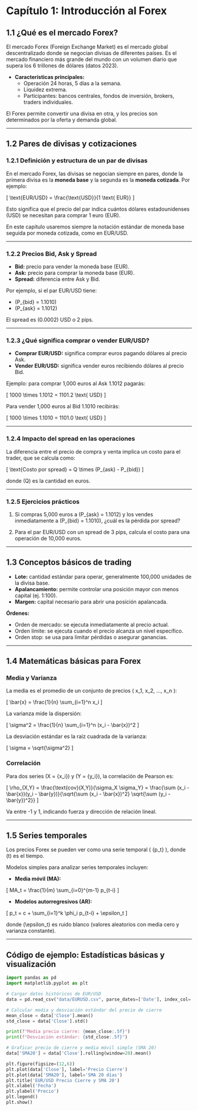 # Capítulo 1: Introducción al Forex

## 1.1 ¿Qué es el mercado Forex?

El mercado Forex (Foreign Exchange Market) es el mercado global descentralizado donde se negocian divisas de diferentes países. Es el mercado financiero más grande del mundo con un volumen diario que supera los 6 trillones de dólares (datos 2023).

- **Características principales:**
  - Operación 24 horas, 5 días a la semana.
  - Liquidez extrema.
  - Participantes: bancos centrales, fondos de inversión, brokers, traders individuales.

El Forex permite convertir una divisa en otra, y los precios son determinados por la oferta y demanda global.

---

## 1.2 Pares de divisas y cotizaciones

### 1.2.1 Definición y estructura de un par de divisas

En el mercado Forex, las divisas se negocian siempre en pares, donde la primera divisa es la **moneda base** y la segunda es la **moneda cotizada**. Por ejemplo:

\[
\text{EUR/USD} = \frac{\text{USD}}{1 \text{ EUR}}
\]

Esto significa que el precio del par indica cuántos dólares estadounidenses (USD) se necesitan para comprar 1 euro (EUR).

En este capítulo usaremos siempre la notación estándar de moneda base seguida por moneda cotizada, como en EUR/USD.

---

### 1.2.2 Precios Bid, Ask y Spread

- **Bid:** precio para vender la moneda base (EUR).
- **Ask:** precio para comprar la moneda base (EUR).
- **Spread:** diferencia entre Ask y Bid.

Por ejemplo, si el par EUR/USD tiene:

- \(P_{bid} = 1.1010\)
- \(P_{ask} = 1.1012\)

El spread es \(0.0002\) USD o 2 pips.

---

### 1.2.3 ¿Qué significa comprar o vender EUR/USD?

- **Comprar EUR/USD:** significa comprar euros pagando dólares al precio Ask.
- **Vender EUR/USD:** significa vender euros recibiendo dólares al precio Bid.

Ejemplo: para comprar 1,000 euros al Ask 1.1012 pagarás:

\[
1000 \times 1.1012 = 1101.2 \text{ USD}
\]

Para vender 1,000 euros al Bid 1.1010 recibirás:

\[
1000 \times 1.1010 = 1101.0 \text{ USD}
\]

---

### 1.2.4 Impacto del spread en las operaciones

La diferencia entre el precio de compra y venta implica un costo para el trader, que se calcula como:

\[
\text{Costo por spread} = Q \times (P_{ask} - P_{bid})
\]

donde \(Q\) es la cantidad en euros.

---

### 1.2.5 Ejercicios prácticos

1. Si compras 5,000 euros a \(P_{ask} = 1.1012\) y los vendes inmediatamente a \(P_{bid} = 1.1010\), ¿cuál es la pérdida por spread?

2. Para el par EUR/USD con un spread de 3 pips, calcula el costo para una operación de 10,000 euros.

---

## 1.3 Conceptos básicos de trading

- **Lote:** cantidad estándar para operar, generalmente 100,000 unidades de la divisa base.
- **Apalancamiento:** permite controlar una posición mayor con menos capital (ej. 1:100).
- **Margen:** capital necesario para abrir una posición apalancada.

**Órdenes:**

- Orden de mercado: se ejecuta inmediatamente al precio actual.
- Orden límite: se ejecuta cuando el precio alcanza un nivel específico.
- Orden stop: se usa para limitar pérdidas o asegurar ganancias.

---

## 1.4 Matemáticas básicas para Forex

### Media y Varianza

La media es el promedio de un conjunto de precios \( x_1, x_2, ..., x_n \):

\[
\bar{x} = \frac{1}{n} \sum_{i=1}^n x_i
\]

La varianza mide la dispersión:

\[
\sigma^2 = \frac{1}{n} \sum_{i=1}^n (x_i - \bar{x})^2
\]

La desviación estándar es la raíz cuadrada de la varianza:

\[
\sigma = \sqrt{\sigma^2}
\]

### Correlación

Para dos series \(X = \{x_i\}\) y \(Y = \{y_i\}\), la correlación de Pearson es:

\[
\rho_{X,Y} = \frac{\text{cov}(X,Y)}{\sigma_X \sigma_Y} = \frac{\sum (x_i - \bar{x})(y_i - \bar{y})}{\sqrt{\sum (x_i - \bar{x})^2} \sqrt{\sum (y_i - \bar{y})^2}}
\]

Va entre -1 y 1, indicando fuerza y dirección de relación lineal.

---

## 1.5 Series temporales

Los precios Forex se pueden ver como una serie temporal \( \{p_t\} \), donde \(t\) es el tiempo.

Modelos simples para analizar series temporales incluyen:

- **Media móvil (MA):**

\[
MA_t = \frac{1}{m} \sum_{i=0}^{m-1} p_{t-i}
\]

- **Modelos autorregresivos (AR):**

\[
p_t = c + \sum_{i=1}^k \phi_i p_{t-i} + \epsilon_t
\]

donde \(\epsilon_t\) es ruido blanco (valores aleatorios con media cero y varianza constante).

---

## Código de ejemplo: Estadísticas básicas y visualización

```python
import pandas as pd
import matplotlib.pyplot as plt

# Cargar datos históricos de EUR/USD
data = pd.read_csv("data/EURUSD.csv", parse_dates=['Date'], index_col='Date')

# Calcular media y desviación estándar del precio de cierre
mean_close = data['Close'].mean()
std_close = data['Close'].std()

print(f"Media precio cierre: {mean_close:.5f}")
print(f"Desviación estándar: {std_close:.5f}")

# Graficar precio de cierre y media móvil simple (SMA 20)
data['SMA20'] = data['Close'].rolling(window=20).mean()

plt.figure(figsize=(12,6))
plt.plot(data['Close'], label='Precio Cierre')
plt.plot(data['SMA20'], label='SMA 20 días')
plt.title('EUR/USD Precio Cierre y SMA 20')
plt.xlabel('Fecha')
plt.ylabel('Precio')
plt.legend()
plt.show()
